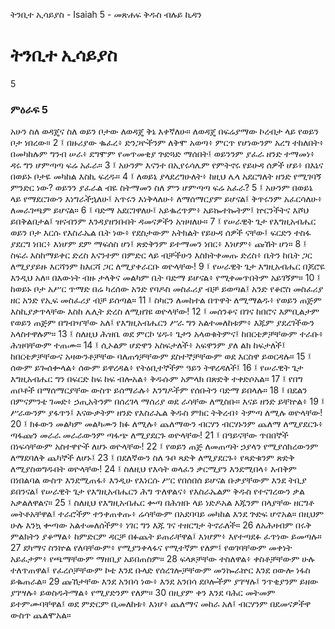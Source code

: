﻿
 ትንቢተ ኢሳይያስ - Isaiah 5 - መጽሐፍ ቅዱስ ብሉይ ኪዳን
# ትንቢተ ኢሳይያስ
5
### ምዕራፍ 5
አሁን ስለ ወዳጄና ስለ ወይን ቦታው ለወዳጄ ቅኔ እቀኛለሁ። ለወዳጄ በፍሬያማው ኮረብታ ላይ የወይን ቦታ ነበረው።
2 ፤ በዙሪያው ቈፈረ፥ ድንጋዮችንም ለቅሞ አወጣ፥ ምርጥ የሆነውንም አረግ ተከለበት፥ በመካከሉም ግንብ ሠራ፥ ደግሞም የመጥመቂያ ጕድጓድ ማሰበት፤ ወይንንም ያፈራ ዘንድ ተማመነ፥ ዳሩ ግን ሆምጣጣ ፍሬ አፈራ።
3 ፤ አሁንም እናንተ በኢየሩሳሌም የምትኖሩ የይሁዳ ሰዎች ሆይ፥ በእኔና በወይኑ ቦታዬ መካከል እስኪ ፍረዱ።
4 ፤ ለወይኔ ያላደረግሁለት፥ ከዚህ ሌላ አደርግለት ዘንድ የሚገባኝ ምንድር ነው? ወይንን ያፈራል ብዬ ስትማመን ስለ ምን ሆምጣጣ ፍሬ አፈራ?
5 ፤ አሁንም በወይኔ ላይ የማደርገውን እነግራችኋለሁ፤ አጥሩን እነቅላለሁ፥ ለማሰማርያም ይሆናል፤ ቅጥሩንም አፈርሳለሁ፥ ለመራገጫም ይሆናል።
6 ፤ ባድማ አደርገዋለሁ፤ አይቈረጥም፥ አይኰተኰትም፤ ኵርንችትና እሾህ ይበቅልበታል፤ ዝናብንም እንዳያዘንቡበት ዳመናዎችን አዝዛለሁ።
7 ፤ የሠራዊት ጌታ የእግዚአብሔር ወይን ቦታ እርሱ የእስራኤል ቤት ነው፥ የደስታውም አትክልት የይሁዳ ሰዎች ናቸው፤ ፍርድን ተስፋ ያደርግ ነበር፥ እነሆም ደም ማፍሰስ ሆነ፤ ጽድቅንም ይተማመን ነበር፥ እነሆም፥ ጩኸት ሆነ።
8 ፤ ስፍራ እስከማይቀር ድረስ እናንተም በምድር ላይ ብቻችሁን እስክትቀመጡ ድረስ፥ ቤትን ከቤት ጋር ለሚያያይዙ እርሻንም ከእርሻ ጋር ለሚያቀራርቡ ወዮላቸው!
9 ፤ የሠራዊት ጌታ እግዚአብሔር በጆሮዬ እንዲህ አለ። በእውነት ብዙ ታላቅና መልካም ቤት ባድማ ይሆናል፥ የሚቀመጥበትም አይገኝም።
10 ፤ ከወይኑ ቦታ አሥር ጥማድ በሬ ካረሰው አንድ የባዶስ መስፈሪያ ብቻ ይወጣል፤ አንድ የቆሮስ መስፈሪያ ዘር አንድ የኢፍ መስፈሪያ ብቻ ይሰጣል።
11 ፤ ስካርን ለመከተል በጥዋት ለሚማልዱ፥ የወይን ጠጅም እስኪያቃጥላቸው እስከ ሌሊት ድረስ ለሚዘገዩ ወዮላቸው!
12 ፤ መሰንቆና በገና ከበሮና እምቢልታም የወይን ጠጅም በግብዣቸው አለ፤ የእግዚአብሔርን ሥራ ግን አልተመለከቱም፥ እጁም ያደረገችውን አላስተዋሉም።
13 ፤ ስለዚህ ሕዝቤ ወደ ምርኮ ሄዱ፥ ጌታን አላወቁትምና፤ ከበርቴዎቻቸውም ተራቡ፥ ሕዝባቸውም ተጠሙ።
14 ፤ ሲኦልም ሆድዋን አስፍታለች፥ አፍዋንም ያለ ልክ ከፍታለች፤ ከበርቴዎቻቸውና አዛውንቶቻቸው ባለጠጎቻቸውም ደስተኞቻቸውም ወደ እርስዋ ይወርዳሉ።
15 ፤ ሰውም ይጐሰቍላል፥ ሰውም ይዋረዳል፥ የትዕቢተኞችም ዓይን ትዋረዳለች፤
16 ፤ የሠራዊት ጌታ እግዚአብሔር ግን በፍርድ ከፍ ከፍ ብሎአል፥ ቅዱሱም አምላክ በጽድቅ ተቀድሶአል።
17 ፤ የበግ ጠቦቶች በማሰማርያቸው ውስጥ ይሰማራሉ፥ እንግዶችም የሰቡትን ባድማ ይበላሉ።
18 ፤ በደልን በምናምንቴ ገመድ፥ ኃጢአትንም በሰረገላ ማሰሪያ ወደ ራሳቸው ለሚስቡ። እናይ ዘንድ ይቸኵል፥
19 ፤ ሥራውንም ያፋጥን፤ እናውቃትም ዘንድ የእስራኤል ቅዱስ ምክር ትቅረብ፥ ትምጣ ለሚሉ ወዮላቸው!
20 ፤ ክፉውን መልካም መልካሙን ክፉ ለሚሉ፥ ጨለማውን ብርሃን ብርሃኑንም ጨለማ ለሚያደርጉ፥ ጣፋጩን መራራ መራራውንም ጣፋጭ ለሚያደርጉ ወዮላቸው!
21 ፤ በዓይናቸው ጥበበኞች በነፍሳቸውም አስተዋዮች ለሆኑ ወዮላቸው!
22 ፤ የወይን ጠጅ ለመጠጣት ኃያላን የሚያሰክረውንም ለማደባለቅ ጨካኞች ለሆኑ፤
23 ፤ በደለኛውን ስለ ጉቦ ጻድቅ ለሚያደርጉ፥ የጻድቁንም ጽድቅ ለሚያስወግዱበት ወዮላቸው!
24 ፤ ስለዚህ የእሳት ወላፈን ቃርሚያን እንደሚበላ፥ እብቅም በነበልባል ውስጥ እንደሚጠፋ፥ እንዲሁ የእነርሱ ሥር የበሰበሰ ይሆናል ቡቃያቸውም እንደ ትቢያ ይበንናል፤ የሠራዊት ጌታ የእግዚአብሔርን ሕግ ጥለዋልና፥ የእስራኤልም ቅዱስ የተናገረውን ቃል አቃልለዋልና።
25 ፤ ስለዚህ የእግዚአብሔር ቍጣ በሕዝቡ ላይ ነድዶአል እጁንም በላያቸው ዘርግቶ መትቶአቸዋል፤ ተራሮችም ተንቀጠቀጡ፥ ሬሳቸውም በአደባባይ መካከል እንደ ጕድፍ ሆኖአል። በዚህም ሁሉ እንኳ ቍጣው አልተመለሰችም፥ ነገር ግን እጁ ገና ተዘርግታ ትኖራለች።
26  ለአሕዛብም በሩቅ ምልክትን ያቆማል፥ ከምድርም ዳርቻ በፉጨት ይጠራቸዋል፤ እነሆም፥ እየተጣደፉ ፈጥነው ይመጣሉ።
27  ደካማና ስንኵል የለባቸውም፥ የሚያንቀላፋና የሚተኛም የለም፤ የወገባቸውም መቀነት አይፈታም፥ የጫማቸውም ማዘቢያ አይበጠስም።
28  ፍላጾቻቸው ተስለዋል፥ ቀስቶቻቸውም ሁሉ ተለጥጠዋል፤ የፈረሶቻቸውም ኮቴ እንደ ቡላድ የሰረገሎቻቸውም መንኰራኵር እንደ ዐውሎ ነፋስ ይቈጠራል።
29  ጩኸታቸው እንደ አንበሳ ነው፥ እንደ አንበሳ ደቦሎችም ያገሣሉ፤ ንጥቂያንም ይዘው ያገሣሉ፥ ይወስዱትማል፥ የሚያድንም የለም።
30  በዚያም ቀን እንደ ባሕር መትመም ይተምሙባቸዋል፤ ወደ ምድርም ቢመለከቱ፥ እነሆ፥ ጨለማና መከራ አለ፤ ብርሃንም በደመናዎችዋ ውስጥ ጨልሞአል። 
